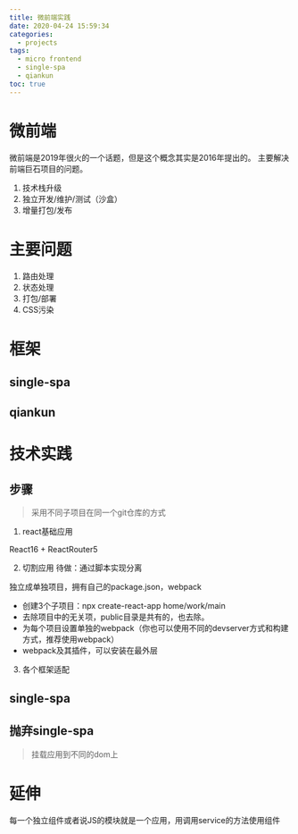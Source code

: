 ```yaml
---
title: 微前端实践
date: 2020-04-24 15:59:34
categories:
  - projects
tags:
  - micro frontend
  - single-spa
  - qiankun
toc: true
---
```




<!-- more -->
# 微前端

微前端是2019年很火的一个话题，但是这个概念其实是2016年提出的。
主要解决前端巨石项目的问题。

1. 技术栈升级
2. 独立开发/维护/测试（沙盒）
3. 增量打包/发布



# 主要问题
1. 路由处理
2. 状态处理
3. 打包/部署
4. CSS污染

# 框架
## single-spa

## qiankun

# 技术实践

## 步骤
> 采用不同子项目在同一个git仓库的方式

1. react基础应用

React16 + ReactRouter5


2. 切割应用
待做：通过脚本实现分离

独立成单独项目，拥有自己的package.json，webpack

* 创建3个子项目：npx create-react-app home/work/main
* 去除项目中的无关项，public目录是共有的，也去除。
* 为每个项目设置单独的webpack（你也可以使用不同的devserver方式和构建方式，推荐使用webpack）
* webpack及其插件，可以安装在最外层

3. 各个框架适配

## single-spa


## 抛弃single-spa


>挂载应用到不同的dom上

# 延伸
每一个独立组件或者说JS的模块就是一个应用，用调用service的方法使用组件

